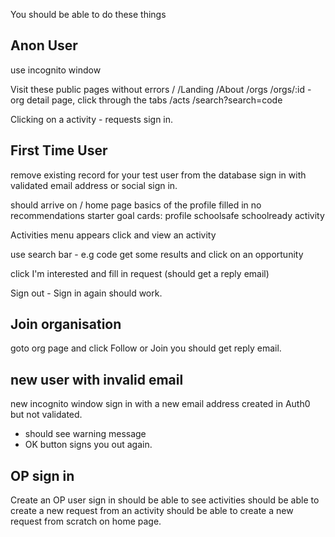 You should be able to do these things

## Anon User

use incognito window

Visit these public pages without errors
/
/Landing
/About
/orgs
/orgs/:id - org detail page, click through the tabs
/acts
/search?search=code

Clicking on a activity - requests sign in.

## First Time User
remove existing record for your test user from the database
sign in with validated email address or social sign in.

should arrive on / home page
basics of the profile filled in
no recommendations
starter goal cards:
  profile
  schoolsafe
  schoolready
  activity

Activities menu appears
click and view an activity

use search bar - e.g code
get some results and click on an opportunity

click I'm interested and fill in request
(should get a reply email)

Sign out - Sign in again should work.

## Join organisation
goto org page and click Follow or Join
you should get reply email.


## new user with invalid email
new incognito window
sign in with a new email address created in Auth0 but not validated.
- should see warning message
- OK button signs you out again.

## OP sign in 
Create an OP user
sign in 
should be able to see activities
should be able to create a new request from an activity
should be able to create a new request from scratch on home page.



